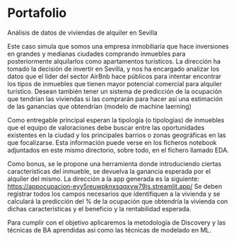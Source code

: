 # Portafolio
Análisis de datos de viviendas de alquiler en Sevilla

Este caso simula que somos una empresa inmobiliaria que hace inversiones en grandes y medianas ciudades comprando inmuebles para posteriormente alquilarlos como apartamentos turísticos. La dirección ha tomado la decisión de invertir en Sevilla, y nos ha encargado analizar los datos que el líder del sector AirBnb hace públicos para intentar encontrar los tipos de inmuebles que tienen mayor potencial comercial para alquiler turístico. Desean también tener un sistema de predicción de la ocupación que tendrían las viviendas si las comprarán para hacer así una estimación de las ganancias que obtendrían (modelo de machine laerning)

Como entregable principal esperan la tipología (o tipologías) de inmuebles que el equipo de valoraciones debe buscar entre las oportunidades existentes en la ciudad y los principales barrios o zonas geográficas en las que focalizarse. Esta información puede verse en los ficheros notebook adjuntados en este mismo directorio, sobre todo, en el fichero llamado EDA.

Como bonus, se le propone una herramienta donde introduciendo ciertas características del inmueble, se devuelva la ganancia esperada por el alquiler del mismo. La dirección a la app generada es la siguiente: https://appocupacion-eyy5reuwpknxsqqxvw79js.streamlit.app/ Se deben registrar todos los campos necesarios que identifiquen a la vivienda y se calculará la predicción del % de la ocupación que obtendría la vivienda con dichas características y el beneficio y la rentabilidad esperada.

Para cumplir con el objetivo aplicaremos la metodología de Discovery y las técnicas de BA aprendidas así como las técnicas de modelado en ML.
